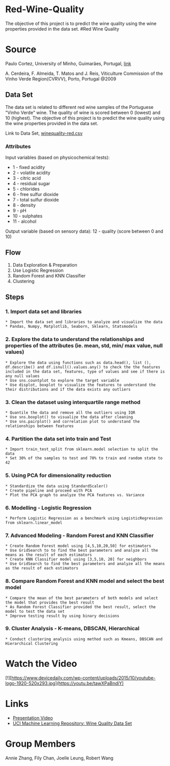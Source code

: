 # Red-Wine-Quality
The objective of this project is to predict the wine quality using the wine properties provided in the data set.
#Red Wine Quality

# Source
Paulo Cortez, University of Minho, Guimarães, Portugal, [link](http://www3.dsi.uminho.pt/pcortez) 

A. Cerdeira, F. Almeida, T. Matos and J. Reis, Viticulture Commission of the Vinho Verde Region(CVRVV), Porto, Portugal @2009

## Data Set
The data set is related to different red wine samples of the Portuguese "Vinho Verde" wine. The quality of wine is scored between 0 (lowest) and 10 (highest). The objective of this project is to predict the wine quality using the wine properties provided in the data set.

Link to Data Set, [winequality-red.csv](http://archive.ics.uci.edu/ml/machine-learning-databases/wine-quality/winequality-red.csv)

### Attributes
Input variables (based on physicochemical tests):

* 1 - fixed acidity
* 2 - volatile acidity
* 3 - citric acid
* 4 - residual sugar
* 5 - chlorides
* 6 - free sulfur dioxide
* 7 - total sulfur dioxide
* 8 - density
* 9 - pH
* 10 - sulphates
* 11 - alcohol

Output variable (based on sensory data):
12 - quality (score between 0 and 10)

## Flow
1. Data Exploration & Preparation 
2. Use Logistic Regression
3. Random Forest and KNN Classifier
4. Clustering 

## Steps 
### 1. Import data set and libraries 
	* Import the data set and libraries to analyze and visualize the data 
	* Pandas, Numpy, Matplotlib, Seaborn, Sklearn, Statsmodels 

### 2. Explore the data to understand the relationships and properties of the attributes  (ie. mean, std, min/ max value, null values)
	* Explore the data using functions such as data.head(), list (), df.describe() and df.isnull().values.any() to check the the features included in the data set, features, type of values and see if there is any null values 
	* Use sns.countplot to explore the target variable 
	* Use displot, boxplot to visualize the features to understand the their distributions and if the data exists any outliers 

### 3. Clean the dataset using interquartile range method 
	* Quantile the data and remove all the outliers using IQR 
	* Use sns.boxplot() to visualize the data after cleaning 
	* Use sns.pairplot() and correlation plot to understand the relationships between features 

### 4. Partition the data set into train and Test
	* Import train_test_split from sklearn.model selection to split the data 
	* Set 30% of the samples to test and 70% to train and random state to 42

### 5. Using PCA for dimensionality reduction
   	* Standardize the data using StandardScaler()
	* Create pipeline and proceed with PCA 
	* Plot the PCA graph to analyze the PCA features vs. Variance 

### 6. Modelling - Logistic Regression 
	* Perform Logistic Regression as a benchmark using LogisticRegression from sklearn.linear_model

### 7. Advanced Modeling - Random Forest and KNN Classifier 
	* Create Random Forest model using [4,5,10,20,50] for estimators 
	* Use GridSearch to to find the best parameters and analyze all the means as the result of each estimators 
	* Create KNN Classifier model using [3,5,10, 20] for neighbors
	* Use GridSearch to find the best parameters and analyze all the means as the result of each estimators 

### 8. Compare Random Forest and KNN model and select the best model 
	* Compare the mean of the best parameters of both models and select the model that provides the best result 
	* As Random Forest Classifier provided the best result, select the model to test the data set
	* Improve testing result by using binary decisions  

### 9. Cluster Analysis - K-means, DBSCAN, Hierarchical
	* Conduct clustering analysis using method such as Kmeans, DBSCAN and Hierarchical Clustering 


# Watch the Video

[!][https://www.devicedaily.com/wp-content/uploads/2015/10/youtube-logo-1920-520x293.jpg](https://youtu.be/tawXPaBndiY)

# Links
* [Presentation Video](https://youtu.be/tawXPaBndiY)
* [UCI Machine Learning Repository: Wine Quality Data Set](http://archive.ics.uci.edu/ml/datasets/wine+quality)

# Group Members
Annie Zhang, Fily Chan, Joelle Leung, Robert Wang
